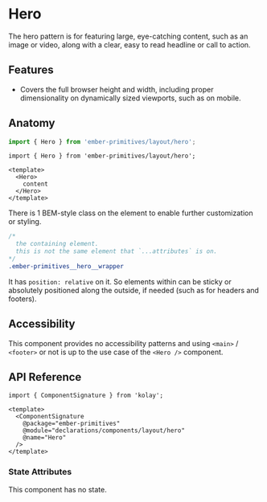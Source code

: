 # Hero

The hero pattern is for featuring large, eye-catching content, such as an image or video, along with a clear, easy to read headline or call to action.

## Features 

* Covers the full browser height and width, including proper dimensionality on dynamically sized viewports, such as on mobile.

## Anatomy

```js 
import { Hero } from 'ember-primitives/layout/hero';
```

```gjs 
import { Hero } from 'ember-primitives/layout/hero';

<template>
  <Hero>
    content
  </Hero>
</template>
```

There is 1 BEM-style class on the element to enable further customization or styling.
```css
/* 
  the containing element. 
  this is not the same element that `...attributes` is on.
*/ 
.ember-primitives__hero__wrapper
```

It has `position: relative` on it.
So elements within can be sticky or absolutely positioned along the outside, if needed (such as for headers and footers).

## Accessibility

This component provides no accessibility patterns and using `<main>` / `<footer>` or not is up to the use case of the `<Hero />` component.

## API Reference

```gjs live no-shadow
import { ComponentSignature } from 'kolay';

<template>
  <ComponentSignature 
    @package="ember-primitives" 
    @module="declarations/components/layout/hero" 
    @name="Hero" 
  />
</template>
```

### State Attributes

This component has no state.
